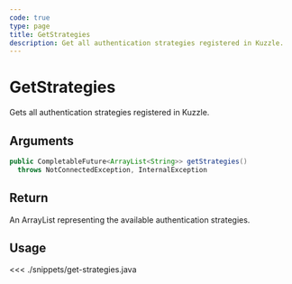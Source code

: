 ```yaml
---
code: true
type: page
title: GetStrategies
description: Get all authentication strategies registered in Kuzzle.
---
```


# GetStrategies

Gets all authentication strategies registered in Kuzzle.

## Arguments

```java
public CompletableFuture<ArrayList<String>> getStrategies()
  throws NotConnectedException, InternalException
```

## Return

An ArrayList representing the available authentication strategies.

## Usage

<<< ./snippets/get-strategies.java
